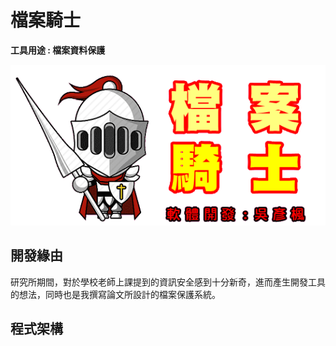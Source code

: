 # 檔案騎士

**工具用途 : 檔案資料保護**

![檔案騎士](https://github.com/daidaiprince/image-database/blob/main/FileKnight.png?raw=true "檔案騎士")

## 開發緣由
研究所期間，對於學校老師上課提到的資訊安全感到十分新奇，進而產生開發工具的想法，同時也是我撰寫論文所設計的檔案保護系統。
## 程式架構

